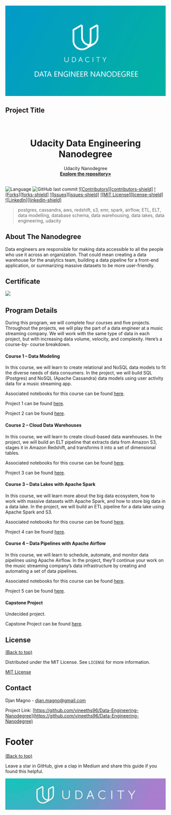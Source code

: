 <!-- Add banner here -->
![Banner](images/banner-Udacity-Data-Engineer.png)

## Project Title
<br />

<p align="center">
 </a>
 <h1 align="center">Udacity Data Engineering Nanodegree</h1>
 <p align="center">
  Udacity Nanodegree
  <br />
  <a href=https://github.com/djanmagno/Udacity-Data-Engineer-Nanodegree><strong>Explore the repository»</strong></a>
  <br />
  <br />
 </p>

</p>

<!-- Add buttons here -->
![Language](https://img.shields.io/badge/language-python--3.9+-red) 
![GitHub last commit](https://github.com/github/djanmagno/last-commit/Udacity-Data-Engineer-Nanodegree-green)
[![Contributors][contributors-shield]](https://github.com/djanmagno/Udacity-Data-Engineer-Nanodegree/graphs/contributors-blue) 
[![Forks][forks-shield]](https://github.com/djanmagno/Udacity-Data-Engineer-Nanodegree/network/members-grey)
[![Issues][issues-shield]](https://github.com/djanmagno/Udacity-Data-Engineer-Nanodegree/issues-black) 
[![MIT License][license-shield]](LICENSE)
[![LinkedIn][linkedin-shield]](https://www.linkedin.com/in/djanmagno/-yellow)

> postgres, cassandra, aws, redshift, s3, emr, spark, airflow, ETL, ELT, data modelling, database schema, data warehousing, data lakes, data engineering, udacity

## About The Nanodegree

Data engineers are responsible for making data accessible to all the people who use it across an organization. That could mean creating a data warehouse for the analytics team, building a data pipeline for a front-end application, or summarizing massive datasets to be more user-friendly.



## Certificate

<img src="###" />



## **Program Details**

During this program,  we will complete four courses and five projects. Throughout the projects,  we will play the part of a data engineer at a music streaming company. We will work with the same type of data in each project, but with increasing data volume, velocity, and complexity. Here’s a course-by- course breakdown.

#### **Course 1 – Data Modeling**

In this course,  we will learn to create relational and NoSQL data models to fit the diverse needs of data consumers. In the project,  we will build SQL (Postgres) and NoSQL (Apache Cassandra) data models using user activity data for a music streaming app.

Associated notebooks for this course can be found [here](###).

Project 1 can be found [here](###). 

Project 2 can be found [here](###). 

#### **Course 2 – Cloud Data Warehouses**

In this course,  we will learn to create cloud-based data warehouses. In the project,  we will build an ELT pipeline that extracts data from Amazon S3, stages it in Amazon Redshift, and transforms it into a set of dimensional tables.

Associated notebooks for this course can be found [here](###). 

Project 3 can be found [here](###). 

#### **Course 3 – Data Lakes with Apache Spark**

In this course,  we will learn more about the big data ecosystem, how to work with massive datasets with Apache Spark, and how to store big data in a data lake. In the project,  we will build an ETL pipeline for a data lake using Apache Spark and S3.

Associated notebooks for this course can be found [here](###).

Project 4 can be found [here](###). 

#### **Course 4 – Data Pipelines with Apache Airflow**

In this course,  we will learn to schedule, automate, and monitor data pipelines using Apache Airflow. In the project, they’ll continue your work on the music streaming company’s data infrastructure by creating and automating a set of data pipelines. 

Associated notebooks for this course can be found [here](###).

Project 5 can be found [here](###). 

#### **Capstone Project**

Undecided project.

Capstone Project can be found [here](###).

 

<!-- LICENSE -->

## License

[(Back to top)](#table-of-contents)

Distributed under the MIT License. See `LICENSE` for more information.

[MIT License](https://opensource.org/licenses/MIT)

<!-- CONTACT -->

## Contact

Djan Magno - djan.magno@gmail.com

Project Link: [https://github.com/vineeths96/Data-Engineering-Nanodegree](https://github.com/vineeths96/Data-Engineering-Nanodegree)


# Footer
[(Back to top)](#table-of-contents)

<!-- Let's also add a footer because I love footers and also you **can** use this to convey important info.
Let's make it an image because by now you have realised that multimedia in images == cool(*please notice the subtle programming joke). -->

Leave a star in GitHub, give a clap in Medium and share this guide if you found this helpful.

<!-- Add the footer here -->

![Footer](images/udacity_footer.png)